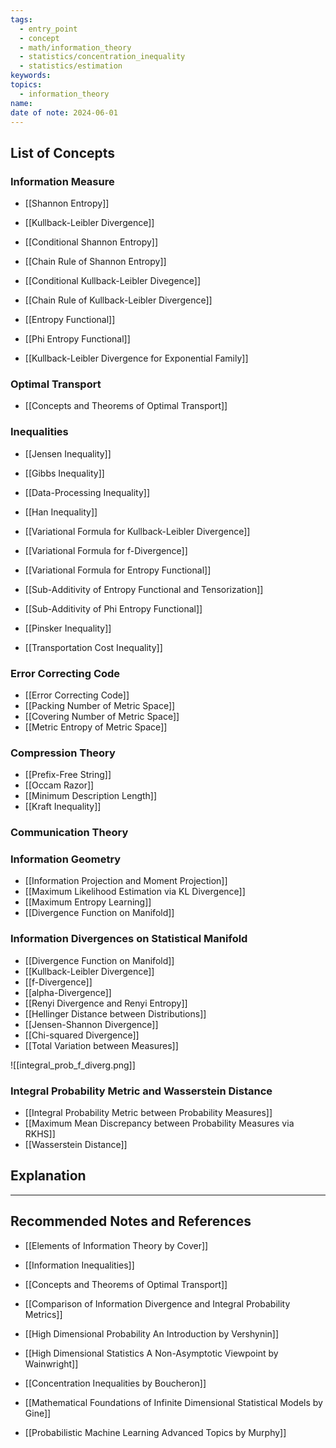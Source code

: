 ```yaml
---
tags:
  - entry_point
  - concept
  - math/information_theory
  - statistics/concentration_inequality
  - statistics/estimation
keywords: 
topics:
  - information_theory
name: 
date of note: 2024-06-01
---
```


## List of Concepts

### Information Measure

- [[Shannon Entropy]]
- [[Kullback-Leibler Divergence]]
- [[Conditional Shannon Entropy]]
- [[Chain Rule of Shannon Entropy]]
- [[Conditional Kullback-Leibler Divegence]]
- [[Chain Rule of Kullback-Leibler Divergence]]


- [[Entropy Functional]]
- [[Phi Entropy Functional]]

- [[Kullback-Leibler Divergence for Exponential Family]]

### Optimal Transport

- [[Concepts and Theorems of Optimal Transport]]

### Inequalities

- [[Jensen Inequality]]
- [[Gibbs Inequality]]
- [[Data-Processing Inequality]]
- [[Han Inequality]]
- [[Variational Formula for Kullback-Leibler Divergence]]
- [[Variational Formula for f-Divergence]]
- [[Variational Formula for Entropy Functional]]

- [[Sub-Additivity of Entropy Functional and Tensorization]]
- [[Sub-Additivity of Phi Entropy Functional]]

- [[Pinsker Inequality]]
- [[Transportation Cost Inequality]]

### Error Correcting Code

- [[Error Correcting Code]]
- [[Packing Number of Metric Space]]
- [[Covering Number of Metric Space]]
- [[Metric Entropy of Metric Space]]


### Compression Theory

- [[Prefix-Free String]]
- [[Occam Razor]]
- [[Minimum Description Length]]
- [[Kraft Inequality]]

### Communication Theory



### Information Geometry

- [[Information Projection and Moment Projection]]
- [[Maximum Likelihood Estimation via KL Divergence]]
- [[Maximum Entropy Learning]]
- [[Divergence Function on Manifold]]

### Information Divergences on Statistical Manifold

- [[Divergence Function on Manifold]]
- [[Kullback-Leibler Divergence]]
- [[f-Divergence]]
- [[alpha-Divergence]]
- [[Renyi Divergence and Renyi Entropy]]
- [[Hellinger Distance between Distributions]]
- [[Jensen-Shannon Divergence]]
- [[Chi-squared Divergence]]
- [[Total Variation between Measures]]

![[integral_prob_f_diverg.png]]

### Integral Probability Metric and Wasserstein Distance

- [[Integral Probability Metric between Probability Measures]]
- [[Maximum Mean Discrepancy between Probability Measures via RKHS]]
- [[Wasserstein Distance]]




## Explanation





-----------
##  Recommended Notes and References


- [[Elements of Information Theory by Cover]]

- [[Information Inequalities]]
- [[Concepts and Theorems of Optimal Transport]]
- [[Comparison of Information Divergence and Integral Probability Metrics]]


- [[High Dimensional Probability An Introduction by Vershynin]]
- [[High Dimensional Statistics A Non-Asymptotic Viewpoint by Wainwright]]
- [[Concentration Inequalities by Boucheron]]
- [[Mathematical Foundations of Infinite Dimensional Statistical Models by Gine]]

- [[Probabilistic Machine Learning Advanced Topics by Murphy]]